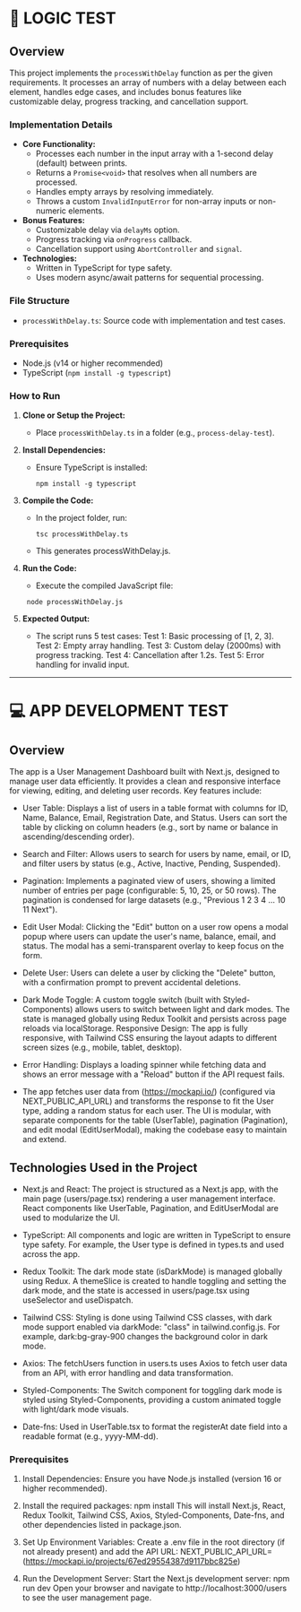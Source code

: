 # 🧠 LOGIC TEST

## Overview

This project implements the `processWithDelay` function as per the given requirements. It processes an array of numbers with a delay between each element, handles edge cases, and includes bonus features like customizable delay, progress tracking, and cancellation support.

### Implementation Details

- **Core Functionality:**
  - Processes each number in the input array with a 1-second delay (default) between prints.
  - Returns a `Promise<void>` that resolves when all numbers are processed.
  - Handles empty arrays by resolving immediately.
  - Throws a custom `InvalidInputError` for non-array inputs or non-numeric elements.
- **Bonus Features:**
  - Customizable delay via `delayMs` option.
  - Progress tracking via `onProgress` callback.
  - Cancellation support using `AbortController` and `signal`.
- **Technologies:**
  - Written in TypeScript for type safety.
  - Uses modern async/await patterns for sequential processing.

### File Structure

- `processWithDelay.ts`: Source code with implementation and test cases.

### Prerequisites

- Node.js (v14 or higher recommended)
- TypeScript (`npm install -g typescript`)

### How to Run

1. **Clone or Setup the Project:**

   - Place `processWithDelay.ts` in a folder (e.g., `process-delay-test`).

2. **Install Dependencies:**

   - Ensure TypeScript is installed:
     ```
     npm install -g typescript
     ```

3. **Compile the Code:**

   - In the project folder, run:

     ```
     tsc processWithDelay.ts
     ```

   - This generates processWithDelay.js.

4. **Run the Code:**

   - Execute the compiled JavaScript file:

   ```
    node processWithDelay.js
   ```

5. **Expected Output:**

   - The script runs 5 test cases:
     Test 1: Basic processing of [1, 2, 3].
     Test 2: Empty array handling.
     Test 3: Custom delay (2000ms) with progress tracking.
     Test 4: Cancellation after 1.2s.
     Test 5: Error handling for invalid input.

---

# 💻 APP DEVELOPMENT TEST

## Overview

The app is a User Management Dashboard built with Next.js, designed to manage user data efficiently. It provides a clean and responsive interface for viewing, editing, and deleting user records. Key features include:

- User Table: Displays a list of users in a table format with columns for ID, Name, Balance, Email, Registration Date, and Status. Users can sort the table by clicking on column headers (e.g., sort by name or balance in ascending/descending order).

- Search and Filter: Allows users to search for users by name, email, or ID, and filter users by status (e.g., Active, Inactive, Pending, Suspended).

- Pagination: Implements a paginated view of users, showing a limited number of entries per page (configurable: 5, 10, 25, or 50 rows). The pagination is condensed for large datasets (e.g., "Previous 1 2 3 4 ... 10 11 Next").

- Edit User Modal: Clicking the "Edit" button on a user row opens a modal popup where users can update the user's name, balance, email, and status. The modal has a semi-transparent overlay to keep focus on the form.

- Delete User: Users can delete a user by clicking the "Delete" button, with a confirmation prompt to prevent accidental deletions.

- Dark Mode Toggle: A custom toggle switch (built with Styled-Components) allows users to switch between light and dark modes. The state is managed globally using Redux Toolkit and persists across page reloads via localStorage.
  Responsive Design: The app is fully responsive, with Tailwind CSS ensuring the layout adapts to different screen sizes (e.g., mobile, tablet, desktop).

- Error Handling: Displays a loading spinner while fetching data and shows an error message with a "Reload" button if the API request fails.

- The app fetches user data from (https://mockapi.io/) (configured via NEXT_PUBLIC_API_URL) and transforms the response to fit the User type, adding a random status for each user. The UI is modular, with separate components for the table (UserTable), pagination (Pagination), and edit modal (EditUserModal), making the codebase easy to maintain and extend.

## Technologies Used in the Project

- Next.js and React: The project is structured as a Next.js app, with the main page (users/page.tsx) rendering a user management interface. React components like UserTable, Pagination, and EditUserModal are used to modularize the UI.

- TypeScript: All components and logic are written in TypeScript to ensure type safety. For example, the User type is defined in types.ts and used across the app.

- Redux Toolkit: The dark mode state (isDarkMode) is managed globally using Redux. A themeSlice is created to handle toggling and setting the dark mode, and the state is accessed in users/page.tsx using useSelector and useDispatch.

- Tailwind CSS: Styling is done using Tailwind CSS classes, with dark mode support enabled via darkMode: "class" in tailwind.config.js. For example, dark:bg-gray-900 changes the background color in dark mode.

- Axios: The fetchUsers function in users.ts uses Axios to fetch user data from an API, with error handling and data transformation.

- Styled-Components: The Switch component for toggling dark mode is styled using Styled-Components, providing a custom animated toggle with light/dark mode visuals.

- Date-fns: Used in UserTable.tsx to format the registerAt date field into a readable format (e.g., yyyy-MM-dd).

### Prerequisites

1. Install Dependencies:
   Ensure you have Node.js installed (version 16 or higher recommended).

2. Install the required packages:
   npm install
   This will install Next.js, React, Redux Toolkit, Tailwind CSS, Axios, Styled-Components, Date-fns, and other dependencies listed in package.json.

3. Set Up Environment Variables:
   Create a .env file in the root directory (if not already present) and add the API URL:
   NEXT_PUBLIC_API_URL=(https://mockapi.io/projects/67ed29554387d9117bbc825e)

4. Run the Development Server:
   Start the Next.js development server:
   npm run dev
   Open your browser and navigate to http://localhost:3000/users to see the user management page.
